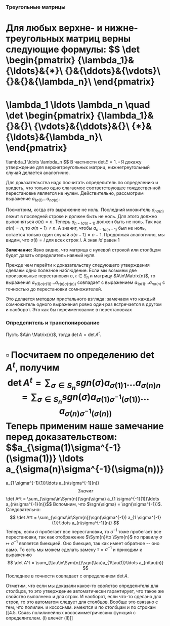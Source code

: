 ### Треугольные матрицы
Для любых верхне- и нижне- треугольных матриц верны следующие формулы:
$$
\det
\begin{pmatrix}
{\lambda_1}&{\ldots}&{*}\\
{}&{\ddots}&{\vdots}\\
{}&{}&{\lambda_n}\\
\end{pmatrix}
 = 
\lambda_1 \ldots \lambda_n
\quad
\det
\begin{pmatrix}
{\lambda_1}&{}&{}\\
{\vdots}&{\ddots}&{}\\
{*}&{\ldots}&{\lambda_n}\\
\end{pmatrix}
 = 
 \lambda_1 \ldots \lambda_n
$$
В частности $\det E = 1$.
$\square$
Я докажу утверждение для верхнетреугольных матриц, нижнетреугольный случай делается аналогично.

Для доказательства надо посчитать определитель по определению и увидеть, что только одно слагаемое соответствующее тождественной перестановке является не нулем.
Действительно, рассмотрим выражение $a_{1\sigma(1)}\ldots a_{n\sigma(n)}$.

Посмотрим, когда это выражение не ноль.
Последний множитель $a_{n\sigma(n)}$ лежит в последней строке и должен быть не ноль.
Для этого должно выполняться $\sigma(n) = n$.
Теперь $a_{n-1\sigma(n-1)}$ должен быть не ноль.
Так как $\sigma(n) = n$, то $\sigma(n - 1)\neq n$.
А значит, чтобы $a_{n-1 \sigma(n-1)}$ был не ноль, остается только один случай $\sigma(n-1) = n-1$.
Продолжая аналогично, мы видим, что $\sigma(i) = i$ для всех строк $i$. А знак $id$ равен 1

**Замечание:**
Явно видно, что матрица с нулевой строкой или столбцом будет давать определитель навный нуля.

Прежде чем перейти к доказательству следующего утверждения сделаем одно полезное наблюдение.
Если мы возьмем две произвольные перестановки $\sigma,\tau\in S_{n}$ и матрицу $A\in\Matrix{n}$, то выражения $a_{\tau(1) \sigma(\tau (1))}\ldots a_{\tau(n) \sigma(\tau(n))}$ совпадает с выражением $a_{1\sigma(1)}\ldots a_{n\sigma(n)}$ с точностью до перестановки сомножителей.

Это делается методом пристального взгляда: замечаем что каждый сомножитель одного выражения ровно один раз встречается в другом и наоборот. Это как бы переименование в перестановках
### Определитель и транспонирование
Пусть $A\in \Matrix{n}$, тогда $\det A = \det A^t$.

$\square$
Посчитаем по определению $\det A^t$, получим
$$
\det A^t = \sum_{\sigma\in S_{n}}sgn(\sigma)a_{\sigma(1)1} \ldots a_{\sigma(n)n} = 
\sum_{\sigma\in S_{n}}sgn(\sigma)a_{\sigma(1)\sigma^{-1}(\sigma(1))} \ldots a_{\sigma(n)\sigma^{-1}(\sigma(n))}
$$
Теперь применим наше замечание перед доказательством:
$$a_{\sigma(1)\sigma^{-1}(\sigma(1))} \ldots a_{\sigma(n)\sigma^{-1}(\sigma(n))}
=
a_{1 \sigma^{-1}(1)}\ldots a_{n\sigma^{-1}(n)}$$
Значит
$$\det A^t = \sum_{\sigma\in\Sym{n}}\sgn(\sigma) a_{1 \sigma^{-1}(1)}\ldots a_{n\sigma^{-1}(n)}$$
Вспомним, что $\sgn(\sigma) = \sgn(\sigma^{-1})$.
Следовательно:
$$
\det A^t = \sum_{\sigma\in\Sym{n}}\sgn(\sigma^{-1}) a_{1 \sigma^{-1}(1)}\ldots a_{n\sigma^{-1}(n)}
$$
Теперь, если $\sigma$ пробегает все перестановки, то $\sigma^{-1}$ тоже пробегает все перестановки, так как отображение $\Sym{n}\to \Sym{n}$ по правилу $\sigma\mapsto \sigma^{-1}$ является биекцией. Оно биекция, так как имеет обратное -- оно само.
То есть мы можем сделать замену $\tau = \sigma^{-1}$ и приходим к выражению
$$
\det A^t = \sum_{\tau\in\Sym{n}}\sgn(\tau)a_{1\tau(1)}\ldots a_{n\tau(n)}
$$
Последнее в точности совпадает с определением $\det A$.

Отметим, что если мы доказали какое-то свойство определителя для столбцов, то это утверждение автоматически гарантирует, что такое же свойство выполнено и для строк.
И наоборот, если что-то сделано для строк, то это автоматом следует для столбцов. Вообще это связано с тем, что полилин. и кососимм. имеются и по столбцам и по строкам [[4.5. Связь полилинейных кососимметрических функций с определителем. (I) влечёт (II)]]

